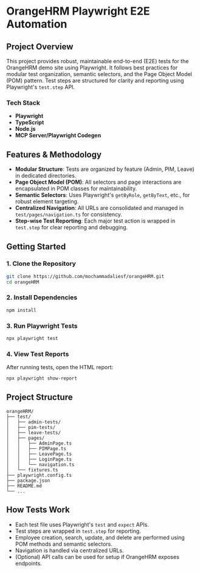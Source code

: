 # OrangeHRM Playwright E2E Automation

## Project Overview
This project provides robust, maintainable end-to-end (E2E) tests for the OrangeHRM demo site using Playwright. It follows best practices for modular test organization, semantic selectors, and the Page Object Model (POM) pattern. Test steps are structured for clarity and reporting using Playwright's `test.step` API.

### Tech Stack
- **Playwright**
- **TypeScript**
- **Node.js**
- **MCP Server/Playwright Codegen**

## Features & Methodology
- **Modular Structure**: Tests are organized by feature (Admin, PIM, Leave) in dedicated directories.
- **Page Object Model (POM)**: All selectors and page interactions are encapsulated in POM classes for maintainability.
- **Semantic Selectors**: Uses Playwright's `getByRole`, `getByText`, etc., for robust element targeting.
- **Centralized Navigation**: All URLs are consolidated and managed in `test/pages/navigation.ts` for consistency.
- **Step-wise Test Reporting**: Each major test action is wrapped in `test.step` for clear reporting and debugging.

## Getting Started

### 1. Clone the Repository
```bash
git clone https://github.com/mochammadaliesf/orangeHRM.git
cd orangeHRM
```

### 2. Install Dependencies
```bash
npm install
```

### 3. Run Playwright Tests
```bash
npx playwright test
```

### 4. View Test Reports
After running tests, open the HTML report:
```bash
npx playwright show-report
```

## Project Structure
```
orangeHRM/
├── test/
│   ├── admin-tests/
│   ├── pim-tests/
│   ├── leave-tests/
│   ├── pages/
│   │   ├── AdminPage.ts
│   │   ├── PIMPage.ts
│   │   ├── LeavePage.ts
│   │   ├── LoginPage.ts
│   │   └── navigation.ts
│   └── fixtures.ts
├── playwright.config.ts
├── package.json
├── README.md
└── ...
```

## How Tests Work
- Each test file uses Playwright's `test` and `expect` APIs.
- Test steps are wrapped in `test.step` for reporting.
- Employee creation, search, update, and delete are performed using POM methods and semantic selectors.
- Navigation is handled via centralized URLs.
- (Optional) API calls can be used for setup if OrangeHRM exposes endpoints.